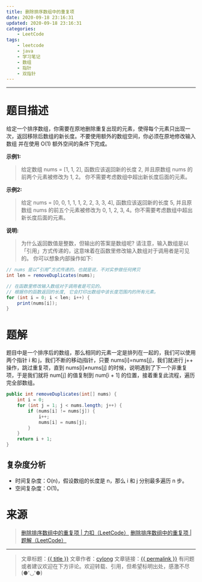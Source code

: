 ```yaml
---
title: 删除排序数组中的重复项
date: 2020-09-18 23:16:31
updated: 2020-09-18 23:16:31
categories:
    - LeetCode
tags:
    - leetcode
    - java
    - 学习笔记
    - 数组
    - 指针
    - 双指针
---
```

---

# 题目描述

给定一个排序数组，你需要在原地删除重复出现的元素，使得每个元素只出现一次，返回移除后数组的新长度。不要使用额外的数组空间，你必须在原地修改输入数组 并在使用 O(1) 额外空间的条件下完成。

**示例1:**
> 给定数组 nums = [1, 1, 2], 
> 函数应该返回新的长度 2, 并且原数组 nums 的前两个元素被修改为 1, 2。 你不需要考虑数组中超出新长度后面的元素。

**示例2:**
> 给定 nums = [0, 0, 1, 1, 1, 2, 2, 3, 3, 4],
> 函数应该返回新的长度 5, 并且原数组 nums 的前五个元素被修改为 0, 1, 2, 3, 4。你不需要考虑数组中超出新长度后面的元素。

**说明:**
> 为什么返回数值是整数，但输出的答案是数组呢?
> 请注意，输入数组是以「引用」方式传递的，这意味着在函数里修改输入数组对于调用者是可见的。
> 你可以想象内部操作如下:
```java
// nums 是以“引用”方式传递的。也就是说，不对实参做任何拷贝
int len = removeDuplicates(nums);

// 在函数里修改输入数组对于调用者是可见的。
// 根据你的函数返回的长度, 它会打印出数组中该长度范围内的所有元素。
for (int i = 0; i < len; i++) {
    print(nums[i]);
}
```

<!-- more -->

# 题解

题目中是一个排序后的数组，那么相同的元素一定是排列在一起的，我们可以使用两个指针 i 和 j，我们不断的移动j指针，只要 nums[i]=nums[j]，我们就进行 j++ 操作，跳过重复项，直到 nums[i]≠nums[j] 的时候，说明遇到了下一个非重复项，于是我们就将 num[j] 的值复制到 num[i + 1] 的位置，接着重复此流程，遍历完全部数组。

```java
public int removeDuplicates(int[] nums) {
    int i = 0;
    for (int j = 1; j < nums.length; j++) {
        if (nums[i] != nums[j]) {
            i++;
            nums[i] = nums[j];
        }
    }
    return i + 1;
}
```

## 复杂度分析

* 时间复杂度：O(n)，假设数组的长度是 n，那么 i 和 j 分别最多遍历 n 步。
* 空间复杂度：O(1)。

# 来源

> [删除排序数组中的重复项 | 力扣（LeetCode）][1]
> [删除排序数组中的重复项 | 题解（LeetCode）][2]

---

> 文章标题：<a href='{{ permalink }}' title='{{ title }}' >{{ title }}</a>
> 文章作者：[cylong](http://www.cylong.com/about/ "cylong")
> 文章链接：<a href='{{ permalink }}' title='{{ title }}' >{{ permalink }}</a>
> 有问题或者建议欢迎在下方评论。欢迎转载、引用，但希望标明出处，感激不尽(●'◡'●)

[1]: https://leetcode-cn.com/problems/remove-duplicates-from-sorted-array/ "删除排序数组中的重复项 | 力扣（LeetCode）"
[2]: https://leetcode-cn.com/problems/remove-duplicates-from-sorted-array/solution/shan-chu-pai-xu-shu-zu-zhong-de-zhong-fu-xiang-by-/ "删除排序数组中的重复项 | 题解（LeetCode）"